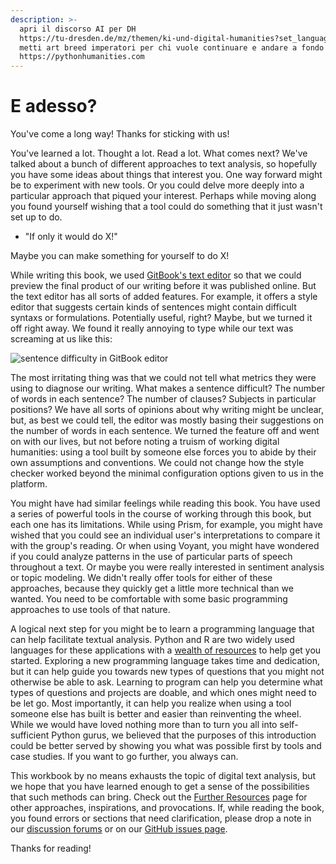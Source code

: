 ```yaml
---
description: >-
  apri il discorso AI per DH
  https://tu-dresden.de/mz/themen/ki-und-digital-humanities?set_language=en e
  metti art breed imperatori per chi vuole continuare e andare a fondo
  https://pythonhumanities.com
---
```


# E adesso?

You've come a long way! Thanks for sticking with us!

You've learned a lot. Thought a lot. Read a lot. What comes next? We've talked about a bunch of different approaches to text analysis, so hopefully you have some ideas about things that interest you. One way forward might be to experiment with new tools. Or you could delve more deeply into a particular approach that piqued your interest. Perhaps while moving along you found yourself wishing that a tool could do something that it just wasn't set up to do.

* "If only it would do X!"

Maybe you can make something for yourself to do X!

While writing this book, we used [GitBook's text editor](https://www.gitbook.com/editor/osx) so that we could preview the final product of our writing before it was published online. But the text editor has all sorts of added features. For example, it offers a style editor that suggests certain kinds of sentences might contain difficult syntaxs or formulations. Potentially useful, right? Maybe, but we turned it off right away. We found it really annoying to type while our text was screaming at us like this:

![sentence difficulty in GitBook editor](../assets/conclusion/sentence-difficulty.jpg)

The most irritating thing was that we could not tell what metrics they were using to diagnose our writing. What makes a sentence difficult? The number of words in each sentence? The number of clauses? Subjects in particular positions? We have all sorts of opinions about why writing might be unclear, but, as best we could tell, the editor was mostly basing their suggestions on the number of words in each sentence. We turned the feature off and went on with our lives, but not before noting a truism of working digital humanities: using a tool built by someone else forces you to abide by their own assumptions and conventions. We could not change how the style checker worked beyond the minimal configuration options given to us in the platform.

You might have had similar feelings while reading this book. You have used a series of powerful tools in the course of working through this book, but each one has its limitations. While using Prism, for example, you might have wished that you could see an individual user's interpretations to compare it with the group's reading. Or when using Voyant, you might have wondered if you could analyze patterns in the use of particular parts of speech throughout a text. Or maybe you were really interested in sentiment analysis or topic modeling. We didn't really offer tools for either of these approaches, because they quickly get a little more technical than we wanted. You need to be comfortable with some basic programming approaches to use tools of that nature.

A logical next step for you might be to learn a programming language that can help facilitate textual analysis. Python and R are two widely used languages for these applications with a [wealth of resources](../resources.html) to help get you started. Exploring a new programming language takes time and dedication, but it can help guide you towards new types of questions that you might not otherwise be able to ask. Learning to program can help you determine what types of questions and projects are doable, and which ones might need to be let go. Most importantly, it can help you realize when using a tool someone else has built is better and easier than reinventing the wheel. While we would have loved nothing more than to turn you all into self-sufficient Python gurus, we believed that the purposes of this introduction could be better served by showing you what was possible first by tools and case studies. If you want to go further, you always can.

This workbook by no means exhausts the topic of digital text analysis, but we hope that you have learned enough to get a sense of the possibilities that such methods can bring. Check out the [Further Resources](resources.md) page for other approaches, inspirations, and provocations. If, while reading the book, you found errors or sections that need clarification, please drop a note in our [discussion forums](https://www.gitbook.com/book/bmw9t/introduction-to-text-analysis/discussions) or on our [GitHub issues page](https://github.com/bmw9t/introduction-to-text-analysis/issues).

Thanks for reading!

